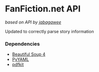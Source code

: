 # FanFiction.net API

*based on API by [jabagawee](https://github.com/jabagawee/FanFiction.Net-API)*

Updated to correctly parse story information

### Dependencies
* [Beautiful Soup 4](http://www.crummy.com/software/BeautifulSoup/)
* [PyYAML](http://pyyaml.org/wiki/PyYAMLDocumentation)
* [pdfkit](https://pypi.python.org/pypi/pdfkit)



